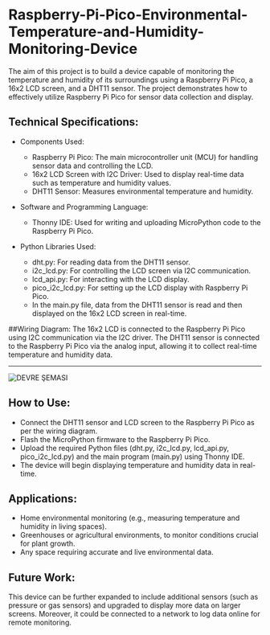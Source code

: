 # Raspberry-Pi-Pico-Environmental-Temperature-and-Humidity-Monitoring-Device

The aim of this project is to build a device capable of monitoring the temperature and humidity of its surroundings using a Raspberry Pi Pico, a 16x2 LCD screen, and a DHT11 sensor. The project demonstrates how to effectively utilize Raspberry Pi Pico for sensor data collection and display.

## Technical Specifications:
  - Components Used:
    - Raspberry Pi Pico: The main microcontroller unit (MCU) for handling sensor data and controlling the LCD.
    - 16x2 LCD Screen with I2C Driver: Used to display real-time data such as temperature and humidity values.
    - DHT11 Sensor: Measures environmental temperature and humidity.

  - Software and Programming Language:
    - Thonny IDE: Used for writing and uploading MicroPython code to the Raspberry Pi Pico.

  - Python Libraries Used:
    - dht.py: For reading data from the DHT11 sensor.
    - i2c_lcd.py: For controlling the LCD screen via I2C communication.
    - lcd_api.py: For interacting with the LCD display.
    - pico_i2c_lcd.py: For setting up the LCD display with Raspberry Pi Pico.
    - In the main.py file, data from the DHT11 sensor is read and then displayed on the 16x2 LCD screen in real-time.

##Wiring Diagram:
The 16x2 LCD is connected to the Raspberry Pi Pico using I2C communication via the I2C driver.
The DHT11 sensor is connected to the Raspberry Pi Pico via the analog input, allowing it to collect real-time temperature and humidity data.

********************************************************************************************************************************************

![DEVRE ŞEMASI](https://github.com/user-attachments/assets/3a5e6ff2-df97-46d2-a90e-5e5feabf1896)

## How to Use:
  - Connect the DHT11 sensor and LCD screen to the Raspberry Pi Pico as per the wiring diagram.
  - Flash the MicroPython firmware to the Raspberry Pi Pico.
  - Upload the required Python files (dht.py, i2c_lcd.py, lcd_api.py, pico_i2c_lcd.py) and the main program (main.py) using Thonny IDE.
  - The device will begin displaying temperature and humidity data in real-time.

## Applications:
  - Home environmental monitoring (e.g., measuring temperature and humidity in living spaces).
  - Greenhouses or agricultural environments, to monitor conditions crucial for plant growth.
  - Any space requiring accurate and live environmental data.

## Future Work:
This device can be further expanded to include additional sensors (such as pressure or gas sensors) and upgraded to display more data on larger screens. Moreover, it could be connected to a network to log data online for remote monitoring.
